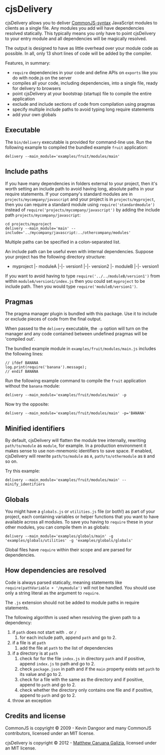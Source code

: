 # cjsDelivery #

cjsDelivery allows you to deliver [CommonJS-syntax](http://wiki.commonjs.org/wiki/Modules/1.1.1) JavaScript modules to clients as a single file. Any modules you add will have dependencies resolved statically. This typically means you only have to point cjsDelivery to your entry module and all dependencies will be magically resolved.

The output is designed to have as little overhead over your module code as possible. In all, only 13 short lines of code will be added by the compiler.

Features, in summary:

- `require` dependencies in your code and define APIs on `exports` like you do with node.js on the server
- compiles all your code, including dependencies, into a single file, ready for delivery to browsers
- point cjsDelivery at your bootstrap (startup) file to compile the entire application
- exclude and include sections of code from compilation using pragmas
- specify multiple include paths to avoid typing long require statements
- add your own globals

## Executable ##

The `bin/delivery` executable is provided for command-line use. Run the following example to compiled the bundled example `fruit` application:

```
delivery --main_module='examples/fruit/modules/main'
```

## Include paths ##

If you have many dependencies in folders external to your project, then it's worth setting an include path to avoid having long, absolute paths in your require statements. If your company's standard modules are in `projects/mycompany/javascript` and your project is in `projects/myproject`, then you can require a standard module using `require('standardmodule')` instead of `require('projects/mycompany/javascript')` by adding the include path `projects/mycompany/javascript`:

```
cd projects/myproject
delivery --main_module='main' --include='../mycompany/javascript:../othercompany/modules'
```

Multiple paths can be specified in a colon-separated list.

An include path can be useful even with internal dependencies. Suppose your project has the following directory structure:

- myproject
|- moduleA
|-|- version1
|-|- version2
|- moduleB
|-|- version1

If you want to avoid having to type `require('../../moduleB/version1')` from within `moduleA/version1/index.js` then you could set `myproject` to be include path. Then you would type `require('moduleB/version1')`.

## Pragmas ##

The pragma manager plugin is bundled with this package. Use it to include or exclude pieces of code from the final output.

When passed to the `delivery` executable, the `-p` option will turn on the manager and any code contained between undefined pragmas will be 'compiled out'.

The bundled example module in `examples/fruit/modules/main.js` includes the following lines:

```
// ifdef BANANA
log.print(require('banana').message);
// endif BANANA
```

Run the following example command to compile the `fruit` application without the `banana` module:

```
delivery --main_module='examples/fruit/modules/main' -p
```

Now try the opposite:

```
delivery --main_module='examples/fruit/modules/main' -p='BANANA'
```

## Minified identifiers ##

By default, cjsDelivery will flatten the module tree internally, rewriting `path/to/module` as `module`, for example. In a production environment it makes sense to use non-mnemonic identifiers to save space. If enabled, cjsDelivery will rewrite `path/to/module` as `A`, `path/to/othermodule` as `B` and so on.

Try this example:

```
delivery --main_module='examples/fruit/modules/main' --minify_identifiers
```

## Globals ##

You might have a `globals.js` or `utilities.js` file (or both!) as part of your project, each containing variables or helper functions that you want to have available across all modules. To save you having to `require` these in your other modules, you can compile them in as globals:

```
delivery --main_module='examples/globals/main' -g 'examples/globals/utilities' -g 'examples/globals/globals'
```

Global files have `require` within their scope and are parsed for dependencies.

## How dependencies are resolved ##

Code is always parsed statically, meaning statements like `require(pathVariable + '/mymodule')` will not be handled. You should use only a string literal as the argument to `require`.

The `.js` extension should not be added to module paths in require statements.

The following algorithm is used when resolving the given path to a dependency:

1. if `path` does not start with `.` or `/`
    1. for each include path, append `path` and go to 2.
2. if a file is at `path`
    1. add the file at `path` to the list of dependencies
3. if a directory is at `path`
    1. check for for the file `index.js` in directory `path` and if positive, append `index.js` to path and go to 2.
    2. check `package.json` in path and if the `main` property exists set `path` to its value and go to 2.
    3. check for a file with the same as the directory and if positive, append to `path` and go to 2.
    4. check whether the directory only contains one file and if positive, append to `path` and go to 2.
4. throw an exception

## Credits and license ##

CommonJS is copyright © 2009 - Kevin Dangoor and many CommonJS contributors, licensed under an MIT license.

cjsDelivery is copyright © 2012 - [Matthew Caruana Galizia](http://twitter.com/mcaruanagalizia), licensed under an MIT license.